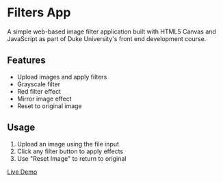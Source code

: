 # Filters App

A simple web-based image filter application built with HTML5 Canvas and JavaScript as part of Duke University's front end development course.

## Features
- Upload images and apply filters
- Grayscale filter
- Red filter effect
- Mirror image effect
- Reset to original image

## Usage
1. Upload an image using the file input
2. Click any filter button to apply effects
3. Use "Reset Image" to return to original

[Live Demo](https://codepen.io/gabrielgrz/pen/OdZZem)